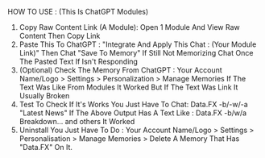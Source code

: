 HOW TO USE :
(This Is ChatGPT Modules)

1. Copy Raw Content Link (A Module):
 Open 1 Module And View Raw Content Then Copy Link 
2. Paste This To ChatGPT :
  "Integrate And Apply This Chat : (Your Module Link)"
   Then Chat "Save To Memory" If Still Not Memorizing
   Chat Once The Pasted Text If Isn't Responding
3. (Optional) Check The Memory From ChatGPT :
   Your Account Name/Logo > Settings > Personalization > Manage Memories
   If The Text Was Like From Modules It Worked
   But If The Text Was Link It Usually Broken
4. Test
   To Check If It's Works You Just Have To Chat:
    Data.FX -b/-w/-a "Latest News"
    If The Above Output Has A Text Like : Data.FX -b/w/a Breakdown... and others
    It Worked
5. Uninstall
   You Just Have To Do :
    Your Account Name/Logo > Settings > Personalisation > Manage Memories > Delete A Memory That Has "Data.FX" On It.
